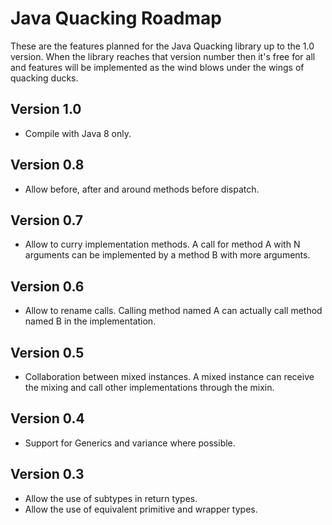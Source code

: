 Java Quacking Roadmap
=====================

These are the features planned for the Java Quacking library up to the 1.0 
version. When the library reaches that version number then it's free for
all and features will be implemented as the wind blows under the wings of
quacking ducks.

Version 1.0
-----------

  * Compile with Java 8 only.

Version 0.8
-----------

  * Allow before, after and around methods before dispatch.

Version 0.7
-----------

  * Allow to curry implementation methods. A call for method A with N arguments
    can be implemented by a method B with more arguments.

Version 0.6
-----------

  * Allow to rename calls. Calling method named A can actually call method
    named B in the implementation.

Version 0.5
-----------

  * Collaboration between mixed instances. A mixed instance can receive the 
    mixing and call other implementations through the mixin.

Version 0.4
-----------

  * Support for Generics and variance where possible.

Version 0.3
-----------

  * Allow the use of subtypes in return types. 
  * Allow the use of equivalent primitive and wrapper types.
